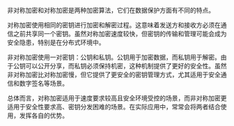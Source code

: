 非对称加密和对称加密是两种加密算法，它们在数据保护方面有不同的特点。

对称加密使用相同的密钥进行加密和解密过程。这意味着发送方和接收方必须在通信之前共享同一个密钥。虽然对称加密速度较快，但密钥的传输和管理可能会成为安全隐患，特别是在分布式环境中。

非对称加密使用一对密钥：公钥和私钥。公钥用于加密数据，而私钥用于解密。由于公钥可以公开分享，而私钥必须保持机密，这种机制提供了更好的安全性。虽然非对称加密比对称加密慢，但它提供了更安全的密钥管理方式，尤其适用于安全通信和数字签名等场景。

总体而言，对称加密适用于速度要求较高且安全环境受控的场景，而非对称加密更适用于安全性要求高、密钥分发困难的场景。在实际应用中，常常会将两者结合使用，发挥各自的优势。
